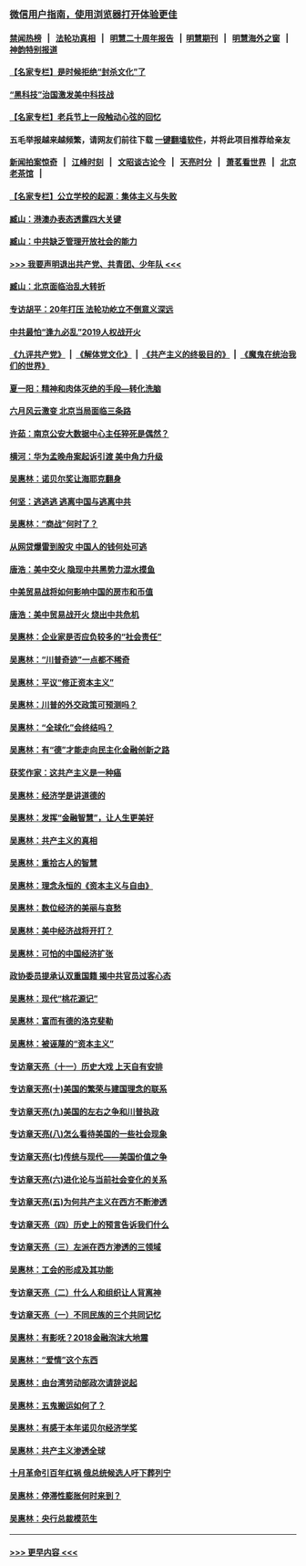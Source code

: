 ### [微信用户指南，使用浏览器打开体验更佳](https://github.com/gfw-breaker/banned-news1/blob/master/indexes/wechat-guide.md?t=0)
#### [禁闻热榜](热点新闻.md?t=0)  &nbsp;&nbsp;|&nbsp;&nbsp; [法轮功真相](https://github.com/gfw-breaker/truth/blob/master/README.md?t=0) &nbsp;&nbsp;|&nbsp;&nbsp; [明慧二十周年报告](https://github.com/gfw-breaker/mh-reports/blob/master/README.md?t=0) &nbsp;&nbsp;|&nbsp;&nbsp;[明慧期刊](https://github.com/gfw-breaker/mh-qikan) &nbsp;&nbsp;|&nbsp;&nbsp; [明慧海外之窗](https://github.com/gfw-breaker/mh-news/blob/master/README.md?t=0) &nbsp;&nbsp;|&nbsp;&nbsp; [神韵特别报道](https://github.com/gfw-breaker/mh-news/blob/master/shenyun.md?t=0)
#### [【名家专栏】是时候拒绝“封杀文化”了](../pages/nsc423/n11814093.md?t=02101402) 
#### [“黑科技”治国激发美中科技战](../pages/nsc423/n11638056.md?t=02101402) 
#### [【名家专栏】老兵节上一段触动心弦的回忆](../pages/nsc423/n11646016.md?t=02101402) 
#### 五毛举报越来越频繁，请网友们前往下载 [一键翻墙软件](https://github.com/gfw-breaker/ssr-accounts)，并将此项目推荐给亲友
#### [新闻拍案惊奇](https://github.com/gfw-breaker/banned-news1/blob/master/pages/link4.md) &nbsp;&nbsp;|&nbsp;&nbsp; [江峰时刻](https://github.com/gfw-breaker/banned-news1/blob/master/pages/link4.md) &nbsp;&nbsp;|&nbsp;&nbsp; [文昭谈古论今](https://github.com/gfw-breaker/banned-news1/blob/master/pages/link4.md) &nbsp;&nbsp;|&nbsp;&nbsp; [天亮时分](https://github.com/gfw-breaker/banned-news1/blob/master/pages/link4.md) &nbsp;&nbsp;|&nbsp;&nbsp; [萧茗看世界](https://github.com/gfw-breaker/banned-news1/blob/master/pages/link4.md) &nbsp;&nbsp;|&nbsp;&nbsp; [北京老茶馆](https://github.com/gfw-breaker/banned-news1/blob/master/pages/link4.md) &nbsp;&nbsp;|&nbsp;&nbsp; 
#### [【名家专栏】公立学校的起源：集体主义与失败](../pages/nsc423/n11601833.md?t=02101402) 
#### [臧山：港澳办表态透露四大关键](../pages/nsc423/n11421628.md?t=02101402) 
#### [臧山：中共缺乏管理开放社会的能力](../pages/nsc423/n11407457.md?t=02101402) 
#### [>>> 我要声明退出共产党、共青团、少年队 <<<](https://github.com/begood0513/goodnews/blob/master/quit/letter.md) 
#### [臧山：北京面临治乱大转折](../pages/nsc423/n11406895.md?t=02101402) 
#### [专访胡平：20年打压 法轮功屹立不倒意义深远](../pages/nsc423/n11398800.md?t=02101402) 
#### [中共最怕“逢九必乱”2019人权战开火](../pages/nsc423/n11385248.md?t=02101402) 
#### [《九评共产党》](https://github.com/begood0513/9ping.md/blob/master/README.md) &nbsp;|&nbsp; [《解体党文化》](../../../../jtdwh.md/blob/master/README.md)  &nbsp;|&nbsp; [《共产主义的终极目的》](../../../../gczydzjmd.md/blob/master/README.md) &nbsp;|&nbsp; [《魔鬼在统治我们的世界》](../../../../mgztzwmdsj.md/blob/master/README.md) 
#### [夏一阳：精神和肉体灭绝的手段—转化洗脑](../pages/nsc423/n11368250.md?t=02101402) 
#### [六月风云激变 北京当局面临三条路](../pages/nsc423/n11313668.md?t=02101402) 
#### [许茹：南京公安大数据中心主任猝死是偶然？](../pages/nsc423/n11064744.md?t=02101402) 
#### [横河：华为孟晚舟案起诉引渡 美中角力升级](../pages/nsc423/n11027230.md?t=02101402) 
#### [吴惠林：诺贝尔奖让海耶克翻身](../pages/nsc423/n10890049.md?t=02101402) 
#### [何坚：逃逃逃 逃离中国与逃离中共](../pages/nsc423/n10592891.md?t=02101402) 
#### [吴惠林：“商战”何时了？](../pages/nsc423/n10573558.md?t=02101402) 
#### [从网贷爆雷到股灾 中国人的钱何处可逃](../pages/nsc423/n10572800.md?t=02101402) 
#### [唐浩：美中交火 隐现中共黑势力混水摸鱼](../pages/nsc423/n10544040.md?t=02101402) 
#### [中美贸易战将如何影响中国的房市和币值](../pages/nsc423/n10543697.md?t=02101402) 
#### [唐浩：美中贸易战开火 烧出中共危机](../pages/nsc423/n10540126.md?t=02101402) 
#### [吴惠林：企业家是否应负较多的“社会责任”](../pages/nsc423/n10535022.md?t=02101402) 
#### [吴惠林：“川普奇迹”一点都不稀奇](../pages/nsc423/n10512808.md?t=02101402) 
#### [吴惠林：平议“修正资本主义”](../pages/nsc423/n10495724.md?t=02101402) 
#### [吴惠林：川普的外交政策可预测吗？](../pages/nsc423/n10462387.md?t=02101402) 
#### [吴惠林：“全球化”会终结吗？](../pages/nsc423/n10452838.md?t=02101402) 
#### [吴惠林：有“德”才能走向民主化金融创新之路](../pages/nsc423/n10432292.md?t=02101402) 
#### [获奖作家：这共产主义是一种癌](../pages/nsc423/n10431541.md?t=02101402) 
#### [吴惠林：经济学是讲道德的](../pages/nsc423/n10398014.md?t=02101402) 
#### [吴惠林：发挥“金融智慧”，让人生更美好](../pages/nsc423/n10375019.md?t=02101402) 
#### [吴惠林：共产主义的真相](../pages/nsc423/n10351394.md?t=02101402) 
#### [吴惠林：重拾古人的智慧](../pages/nsc423/n10337691.md?t=02101402) 
#### [吴惠林：理念永恒的《资本主义与自由》](../pages/nsc423/n10316274.md?t=02101402) 
#### [吴惠林：数位经济的美丽与哀愁](../pages/nsc423/n10292946.md?t=02101402) 
#### [吴惠林：美中经济战将开打？](../pages/nsc423/n10258825.md?t=02101402) 
#### [吴惠林：可怕的中国经济扩张](../pages/nsc423/n10219147.md?t=02101402) 
#### [政协委员提承认双重国籍 揭中共官员过客心态](../pages/nsc423/n10208809.md?t=02101402) 
#### [吴惠林：现代“桃花源记”](../pages/nsc423/n10185234.md?t=02101402) 
#### [吴惠林：富而有德的洛克斐勒](../pages/nsc423/n10142264.md?t=02101402) 
#### [吴惠林：被诬蔑的“资本主义”](../pages/nsc423/n10124816.md?t=02101402) 
#### [专访章天亮（十一）历史大戏 上天自有安排](../pages/nsc423/n10094905.md?t=02101402) 
#### [专访章天亮(十)美国的繁荣与建国理念的联系](../pages/nsc423/n10094899.md?t=02101402) 
#### [专访章天亮(九)美国的左右之争和川普执政](../pages/nsc423/n10094889.md?t=02101402) 
#### [专访章天亮(八)怎么看待美国的一些社会现象](../pages/nsc423/n10094857.md?t=02101402) 
#### [专访章天亮(七)传统与现代——美国价值之争](../pages/nsc423/n10093140.md?t=02101402) 
#### [专访章天亮(六)进化论与当前社会变化的关系](../pages/nsc423/n10092036.md?t=02101402) 
#### [专访章天亮(五)为何共产主义在西方不断渗透](../pages/nsc423/n10083620.md?t=02101402) 
#### [专访章天亮（四）历史上的预言告诉我们什么](../pages/nsc423/n10083606.md?t=02101402) 
#### [专访章天亮（三）左派在西方渗透的三领域](../pages/nsc423/n10081115.md?t=02101402) 
#### [吴惠林：工会的形成及其功能](../pages/nsc423/n10080633.md?t=02101402) 
#### [专访章天亮（二）什么人和组织让人背离神](../pages/nsc423/n10076637.md?t=02101402) 
#### [专访章天亮（一）不同民族的三个共同记忆](../pages/nsc423/n10074188.md?t=02101402) 
#### [吴惠林：有影呒？2018金融泡沫大地震](../pages/nsc423/n10040534.md?t=02101402) 
#### [吴惠林：“爱情”这个东西](../pages/nsc423/n10019423.md?t=02101402) 
#### [吴惠林：由台湾劳动部政次请辞说起](../pages/nsc423/n9979679.md?t=02101402) 
#### [吴惠林：五鬼搬运如何了？](../pages/nsc423/n9925338.md?t=02101402) 
#### [吴惠林：有感于本年诺贝尔经济学奖](../pages/nsc423/n9871883.md?t=02101402) 
#### [吴惠林：共产主义渗透全球](../pages/nsc423/n9812748.md?t=02101402) 
#### [十月革命引百年红祸 俄总统候选人吁下葬列宁](../pages/nsc423/n9810182.md?t=02101402) 
#### [吴惠林：停滞性膨胀何时来到？](../pages/nsc423/n9764136.md?t=02101402) 
#### [吴惠林：央行总裁模范生](../pages/nsc423/n9728134.md?t=02101402) 

----
#### [ >>> 更早内容 <<< ](../indexes/nsc423-earlier.md)
